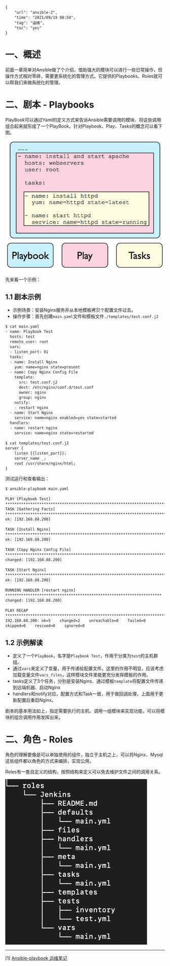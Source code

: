 ```
{
    "url": "ansible-2",
    "time": "2021/09/19 08:50",
    "tag": "运维",
    "toc": "yes"
}
```

# 一、概述

前面一章简单对Ansible做了个介绍，借助强大的模块可以进行一些日常操作，但操作方式相对零碎，需要更系统化的管理方式。它提供的Playbooks、Roles就可以帮我们来做系统化的管理。


# 二、剧本 - Playbooks

PlayBook可以通过Yaml的定义方式来告诉Ansible需要调用的模块、将这些调用组合起来就形成了一个PlayBook。针对Playbook、Play、Tasks的概念可以看下图。

![](../../static/uploads/Ansible_Playbook.png)

先来看一个示例：

## 1.1 剧本示例

- 示例场景：安装Nginx服务并从本地模板拷贝个配置文件过去。
- 操作步骤：首先创建`main.yaml`文件和模板文件`./templates/test.conf.j2`

```
$ cat main.yaml
- name: Playbook Test
  hosts: test
  remote_user: root
  vars:
  - listen_port: 81
  tasks:
  - name: Install Nginx
    yum: name=nginx state=present
  - name: Copy Nginx Config File
    template:
      src: test.conf.j2
      dest: /etc/nginx/conf.d/test.conf
      owner: nginx
      group: nginx
    notify: 
    - restart nginx
  - name: Start Nginx
    service: name=nginx enabled=yes state=started
  handlers:
  - name: restart nginx
    service: name=nginx state=restarted

$ cat templates/test.conf.j2
server {
    listen {{listen_port}};
    server_name _;
    root /usr/share/nginx/html;
}
```

测试运行和查看输出：

```
$ ansible-playbook main.yaml

PLAY [Playbook Test] ********************************************************************************
TASK [Gathering Facts] ******************************************************************************
ok: [192.168.88.200]

TASK [Install Nginx] ********************************************************************************
ok: [192.168.88.200]

TASK [Copy Nginx Config File] ***********************************************************************
changed: [192.168.88.200]

TASK [Start Nginx] **********************************************************************************
ok: [192.168.88.200]

RUNNING HANDLER [restart nginx] *********************************************************************
changed: [192.168.88.200]

PLAY RECAP ******************************************************************************************
192.168.88.200: ok=5    changed=2    unreachable=0    failed=0    skipped=0    rescued=0    ignored=0
```

## 1.2 示例解读

- 定义了一个`PlayBook`，名字是`Playbook Test`，作用于分类为`test`的主机群组。
- 通过`vars`来定义了变量，用于传递给配置文件。这里的作用不明显，应该考虑加载变量文件`vars_files`，这样模块文件里能更充分发挥模板的作用。
- tasks定义了3个任务，分别是安装Nginx、通过模板`template`将配置文件传递到远端机器、启动Nginx
- handlers和notify对应，配置方式和Task一致，用于做回调处理，上面用于更新配置后重启Nginx。

剧本的基本用法如上，指定需要执行的主机、调用一组模块来实现功能，可以将模块的组合调用作用发挥出来。

# 二、角色 - Roles

角色的理解更像是可以单独使用的组件，独立于主机之上，可以将Nginx、Mysql这些组件都以角色的方式来编排，实现公用。

Roles有一套自定义的结构，按照结构来定义可以免去维护文件之间的调用关系。

![](../../static/uploads/Ansible_Roles.png)


---

[1] [Ansible-playbook 运维笔记](https://www.cnblogs.com/kevingrace/p/5569648.html)